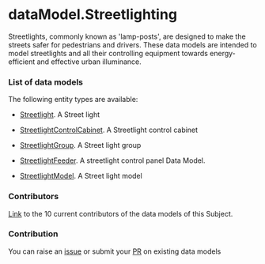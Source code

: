 # dataModel.Streetlighting
Streetlights, commonly known as 'lamp-posts', are designed to make the streets safer for pedestrians and drivers. These data models are intended to model streetlights and all their controlling equipment towards energy-efficient and effective urban illuminance.

### List of data models

The following entity types are available:
- [Streetlight](https://github.com/smart-data-models/dataModel.Streetlighting/blob/master/Streetlight/README.md). A Street light

- [StreetlightControlCabinet](https://github.com/smart-data-models/dataModel.Streetlighting/blob/master/StreetlightControlCabinet/README.md). A Streetlight control cabinet

- [StreetlightGroup](https://github.com/smart-data-models/dataModel.Streetlighting/blob/master/StreetlightGroup/README.md). A Street light group

- [StreetlightFeeder](https://github.com/smart-data-models/dataModel.Streetlighting/blob/master/StreetlightFeeder/README.md). A streetlight control panel Data Model.

- [StreetlightModel](https://github.com/smart-data-models/dataModel.Streetlighting/blob/master/StreetlightModel/README.md). A Street light model



### Contributors
[Link](https://github.com/smart-data-models/dataModel.Streetlighting/blob/master/CONTRIBUTORS.yaml) to the 10 current contributors of the data models of this Subject.


### Contribution
You can raise an [issue](https://github.com/smart-data-models/dataModel.Streetlighting/issues) or submit your [PR](https://github.com/smart-data-models/dataModel.Streetlighting/pulls) on existing data models


